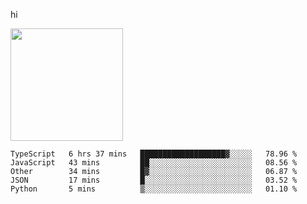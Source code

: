 hi

<img height="180em" src="https://github-readme-stats.vercel.app/api?username=AProductiveNerd&show_icons=true&hide_border=true&&count_private=true&include_all_commits=true" />

<!--START_SECTION:waka-->
```text
TypeScript   6 hrs 37 mins   ███████████████████▓░░░░░   78.96 % 
JavaScript   43 mins         ██░░░░░░░░░░░░░░░░░░░░░░░   08.56 % 
Other        34 mins         █▓░░░░░░░░░░░░░░░░░░░░░░░   06.87 % 
JSON         17 mins         █░░░░░░░░░░░░░░░░░░░░░░░░   03.52 % 
Python       5 mins          ▒░░░░░░░░░░░░░░░░░░░░░░░░   01.10 % 
```
<!--END_SECTION:waka-->
